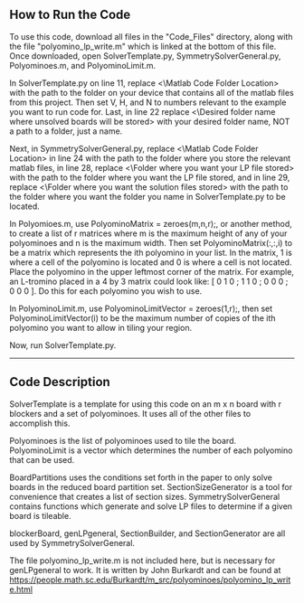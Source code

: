 ## How to Run the Code

To use this code, download all files in the "Code_Files" directory, along with the file "polyomino_lp_write.m" which is linked at the bottom of this file. Once downloaded, open SolverTemplate.py, SymmetrySolverGeneral.py, Polyominoes.m, and PolyominoLimit.m. 

In SolverTemplate.py on line 11, replace <\Matlab Code Folder Location> with the path to the folder on your device that contains all of the matlab files from this project. Then set V, H, and N to numbers relevant to the example you want to run code for. Last, in line 22 replace <\Desired folder name where unsolved boards will be stored> with your desired folder name, NOT a path to a folder, just a name.

Next, in SymmetrySolverGeneral.py, replace <\Matlab Code Folder Location> in line 24 with the path to the folder where you store the relevant matlab files, in line 28, replace <\Folder where you want your LP file stored> with the path to the folder where you want the LP file stored, and in line 29, replace <\Folder where you want the solution files stored> with the path to the folder where you want the folder you name in SolverTemplate.py to be located.

In Polyomioes.m, use PolyominoMatrix = zeroes(m,n,r);, or another method, to create a list of r matrices where m is the maximum height of any of your polyominoes and n is the maximum width. Then set PolyominoMatrix(:,:,i) to be a matrix which represents the ith polyomino in your list. In the matrix, 1 is where a cell of the polyomino is located and 0 is where a cell is not located. Place the polyomino in the upper leftmost corner of the matrix. For example, an L-tromino placed in a 4 by 3 matrix could look like: [ 0 1 0 ; 1 1 0 ; 0 0 0 ; 0 0 0 ]. Do this for each polyomino you wish to use.

In PolyominoLimit.m, use PolyominoLimitVector = zeroes(1,r);, then set PolyominoLimitVector(i) to be the maximum number of copies of the ith polyomino you want to allow in tiling your region.

Now, run SolverTemplate.py.

------------------------------------------------------------------------------------
## Code Description


SolverTemplate is a template for using this code on an  m x n  board with r blockers and a set of polyominoes. It uses all of the other files to accomplish this.

Polyominoes is the list of polyominoes used to tile the board.
PolyominoLimit is a vector which determines the number of each polyomino that can be used.

BoardPartitions uses the conditions set forth in the paper to only solve boards in the reduced board partition set.
SectionSizeGenerator is a tool for convenience that creates a list of section sizes.
SymmetrySolverGeneral contains functions which generate and solve LP files to determine if a given board is tileable.

blockerBoard, genLPgeneral, SectionBuilder, and SectionGenerator are all used by SymmetrySolverGeneral.

The file polyomino_lp_write.m is not included here, but is necessary for genLPgeneral to work. It is written by John Burkardt and can be found at https://people.math.sc.edu/Burkardt/m_src/polyominoes/polyomino_lp_write.html
